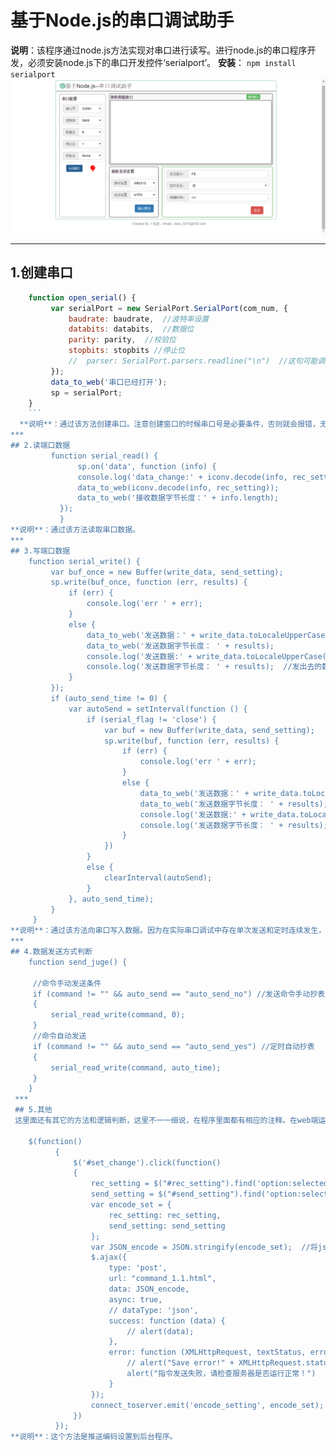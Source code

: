 # 基于Node.js的串口调试助手
**说明**：该程序通过node.js方法实现对串口进行读写。进行node.js的串口程序开发，必须安装node.js下的串口开发控件‘serialport’。
**安装**： `npm install serialport`
    ![串口调试助手界面](/2015-10-09_114116.png)
***
## 1.创建串口
```javascript
    function open_serial() {
         var serialPort = new SerialPort.SerialPort(com_num, {
             baudrate: baudrate,  //波特率设置
             databits: databits,  //数据位
             parity: parity,  //校验位
             stopbits: stopbits //停止位
             //  parser: SerialPort.parsers.readline("\n")  //这句可能调用方法不对，加上这句就会出现接收数据编码不正常
         });
         data_to_web('串口已经打开');
         sp = serialPort;
    }
    ```
  **说明**：通过该方法创建串口。注意创建窗口的时候串口号是必要条件，否则就会报错，无法创建端口。
***
## 2.读端口数据
         function serial_read() {
               sp.on('data', function (info) {
               console.log('data_change:' + iconv.decode(info, rec_setting));
               data_to_web(iconv.decode(info, rec_setting));
               data_to_web('接收数据字节长度：' + info.length);
           });
           }
**说明**：通过该方法读取串口数据。
***
## 3.写端口数据
    function serial_write() {
         var buf_once = new Buffer(write_data, send_setting);
         sp.write(buf_once, function (err, results) {
             if (err) {
                 console.log('err ' + err);
             }
             else {
                 data_to_web('发送数据：' + write_data.toLocaleUpperCase());
                 data_to_web('发送数据字节长度： ' + results);
                 console.log('发送数据:' + write_data.toLocaleUpperCase());
                 console.log('发送数据字节长度： ' + results);  //发出去的数据字节长度
             }
         });
         if (auto_send_time != 0) {
             var autoSend = setInterval(function () {
                 if (serial_flag != 'close') {
                     var buf = new Buffer(write_data, send_setting);
                     sp.write(buf, function (err, results) {
                         if (err) {
                             console.log('err ' + err);
                         }
                         else {
                             data_to_web('发送数据：' + write_data.toLocaleUpperCase());
                             data_to_web('发送数据字节长度： ' + results);
                             console.log('发送数据:' + write_data.toLocaleUpperCase());
                             console.log('发送数据字节长度： ' + results);  //发出去的数据字节长度
                         }
                     })
                 }
                 else {
                     clearInterval(autoSend);
                 }
             }, auto_send_time);
         }
     }
**说明**：通过该方法向串口写入数据。因为在实际串口调试中存在单次发送和定时连续发生，所以这里也对这两种情况做了区分。当然，当我们点下发送按钮的时候，必须立马有一条数据发出，所以如这个方法里面的代码所示，调用该方法的时候我首先会先发送一次数据。这样做的好处是避免延时现象，比如我要间隔2s定时发送数据，那么当发送按钮点击完成，2s后才会开始发送数据。
***
## 4.数据发送方式判断
    function send_juge() {

     //命令手动发送条件
     if (command != "" && auto_send == "auto_send_no") //发送命令手动抄表
     {
         serial_read_write(command, 0);
     }
     //命令自动发送
     if (command != "" && auto_send == "auto_send_yes") //定时自动抄表
     {
         serial_read_write(command, auto_time);
     }
    }
 ***
 ## 5.其他
 这里面还有其它的方法和逻辑判断，这里不一一细说，在程序里面都有相应的注释。在web端运用了多个ajax推送页面信息到后台服务的事件，这里只给出一个示例说明：
 
    $(function()
          {
              $('#set_change').click(function()
              {
                  rec_setting = $("#rec_setting").find('option:selected').val();//获取接收编码
                  send_setting = $("#send_setting").find('option:selected').val();//获取发送编码
                  var encode_set = {
                      rec_setting: rec_setting,
                      send_setting: send_setting
                  };
                  var JSON_encode = JSON.stringify(encode_set);  //将js对象转换成json格式数据
                  $.ajax({
                      type: 'post',
                      url: "command_1.1.html",
                      data: JSON_encode,
                      async: true,
                      // dataType: 'json',
                      success: function (data) {
                          // alert(data);
                      },
                      error: function (XMLHttpRequest, textStatus, errorThrown) {
                          // alert("Save error!" + XMLHttpRequest.status + " "  + XMLHttpRequest.readyState);
                          alert("指令发送失败，请检查服务器是否运行正常！")
                      }
                  });
                  connect_toserver.emit('encode_setting', encode_set);
              })
          });
**说明**：这个方法是推送编码设置到后台程序。
